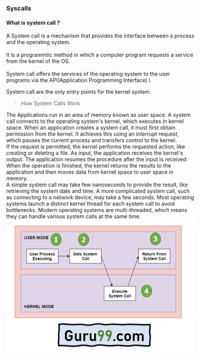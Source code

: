 ### Syscalls
#### What is system call ?
A System call is a mechanism that provides the interface between a process
and the operating system.\
\
It is a programmtic method in which a computer program requests a service
from the kernel of the OS.\
\
System call offers the services of the operating system to the user
programs via the API(Application Programming Interface).\

System call are the only entry points for the kernel system.

>How System Calls Work

The Applications run in an area of memory known as user space. A system call connects to the operating system's kernel, which executes in kernel space. When an application creates a system call, it must first obtain permission from the kernel. It achieves this using an interrupt request, which pauses the current process and transfers control to the kernel.
\
If the request is permitted, the kernel performs the requested action, like creating or deleting a file. As input, the application receives the kernel's output. The application resumes the procedure after the input is received. When the operation is finished, the kernel returns the results to the application and then moves data from kernel space to user space in memory.
\
A simple system call may take few nanoseconds to provide the result, like retrieving the system date and time. A more complicated system call, such as connecting to a network device, may take a few seconds. Most operating systems launch a distinct kernel thread for each system call to avoid bottlenecks. Modern operating systems are multi-threaded, which means they can handle various system calls at the same time.
\
![Alt Architecture](/Syscalls/syscalls_workflow.webp)
